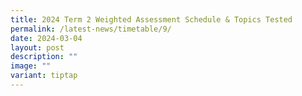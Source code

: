 ```yaml
---
title: 2024 Term 2 Weighted Assessment Schedule & Topics Tested
permalink: /latest-news/timetable/9/
date: 2024-03-04
layout: post
description: ""
image: ""
variant: tiptap
---
```

